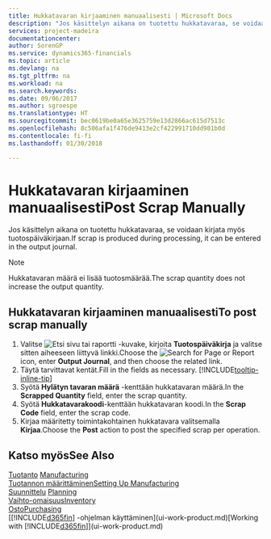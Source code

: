 ```yaml
---
title: Hukkatavaran kirjaaminen manuaalisesti | Microsoft Docs
description: "Jos käsittelyn aikana on tuotettu hukkatavaraa, se voidaan syöttää myös tuotospäiväkirjaan. Huomaa, että hukkatavaran määrä ei lisää tuotosmäärää."
services: project-madeira
documentationcenter: 
author: SorenGP
ms.service: dynamics365-financials
ms.topic: article
ms.devlang: na
ms.tgt_pltfrm: na
ms.workload: na
ms.search.keywords: 
ms.date: 09/06/2017
ms.author: sgroespe
ms.translationtype: HT
ms.sourcegitcommit: bec0619be0a65e3625759e13d2866ac615d7513c
ms.openlocfilehash: 8c506afa1f476de9413e2cf422991710dd981b0d
ms.contentlocale: fi-fi
ms.lasthandoff: 01/30/2018

---
```

# <a name="post-scrap-manually"></a><span data-ttu-id="079b5-104">Hukkatavaran kirjaaminen manuaalisesti</span><span class="sxs-lookup"><span data-stu-id="079b5-104">Post Scrap Manually</span></span>
<span data-ttu-id="079b5-105">Jos käsittelyn aikana on tuotettu hukkatavaraa, se voidaan kirjata myös tuotospäiväkirjaan.</span><span class="sxs-lookup"><span data-stu-id="079b5-105">If scrap is produced during processing, it can be entered in the output journal.</span></span> 

> [!NOTE]
> <span data-ttu-id="079b5-106">Hukkatavaran määrä ei lisää tuotosmäärää.</span><span class="sxs-lookup"><span data-stu-id="079b5-106">The scrap quantity does not increase the output quantity.</span></span>  

## <a name="to-post-scrap-manually"></a><span data-ttu-id="079b5-107">Hukkatavaran kirjaaminen manuaalisesti</span><span class="sxs-lookup"><span data-stu-id="079b5-107">To post scrap manually</span></span>  
1. <span data-ttu-id="079b5-108">Valitse ![Etsi sivu tai raportti](media/ui-search/search_small.png "Etsi sivu tai raportti -kuvake") -kuvake, kirjoita **Tuotospäiväkirja** ja valitse sitten aiheeseen liittyvä linkki.</span><span class="sxs-lookup"><span data-stu-id="079b5-108">Choose the ![Search for Page or Report](media/ui-search/search_small.png "Search for Page or Report icon") icon, enter **Output Journal**, and then choose the related link.</span></span>  
2. <span data-ttu-id="079b5-109">Täytä tarvittavat kentät.</span><span class="sxs-lookup"><span data-stu-id="079b5-109">Fill in the fields as necessary.</span></span> [!INCLUDE[tooltip-inline-tip](includes/tooltip-inline-tip_md.md)]  
3. <span data-ttu-id="079b5-110">Syötä **Hylätyn tavaran määrä** -kenttään hukkatavaran määrä.</span><span class="sxs-lookup"><span data-stu-id="079b5-110">In the **Scrapped Quantity** field, enter the scrap quantity.</span></span>  
4. <span data-ttu-id="079b5-111">Syötä **Hukkatavarakoodi**-kenttään hukkatavaran koodi.</span><span class="sxs-lookup"><span data-stu-id="079b5-111">In the **Scrap Code** field, enter the scrap code.</span></span>  
5. <span data-ttu-id="079b5-112">Kirjaa määritetty toimintakohtainen hukkatavara valitsemalla **Kirjaa**.</span><span class="sxs-lookup"><span data-stu-id="079b5-112">Choose the **Post** action to post the specified scrap per operation.</span></span>  

## <a name="see-also"></a><span data-ttu-id="079b5-113">Katso myös</span><span class="sxs-lookup"><span data-stu-id="079b5-113">See Also</span></span>  
<span data-ttu-id="079b5-114">[Tuotanto](production-manage-manufacturing.md)  </span><span class="sxs-lookup"><span data-stu-id="079b5-114">[Manufacturing](production-manage-manufacturing.md)  </span></span>  
[<span data-ttu-id="079b5-115">Tuotannon määrittäminen</span><span class="sxs-lookup"><span data-stu-id="079b5-115">Setting Up Manufacturing</span></span>](production-configure-production-processes.md)  
<span data-ttu-id="079b5-116">[Suunnittelu](production-planning.md)    </span><span class="sxs-lookup"><span data-stu-id="079b5-116">[Planning](production-planning.md)    </span></span>  
[<span data-ttu-id="079b5-117">Vaihto-omaisuus</span><span class="sxs-lookup"><span data-stu-id="079b5-117">Inventory</span></span>](inventory-manage-inventory.md)  
[<span data-ttu-id="079b5-118">Osto</span><span class="sxs-lookup"><span data-stu-id="079b5-118">Purchasing</span></span>](purchasing-manage-purchasing.md)  
<span data-ttu-id="079b5-119">[[!INCLUDE[d365fin](includes/d365fin_md.md)] -ohjelman käyttäminen](ui-work-product.md)</span><span class="sxs-lookup"><span data-stu-id="079b5-119">[Working with [!INCLUDE[d365fin](includes/d365fin_md.md)]](ui-work-product.md)</span></span>

